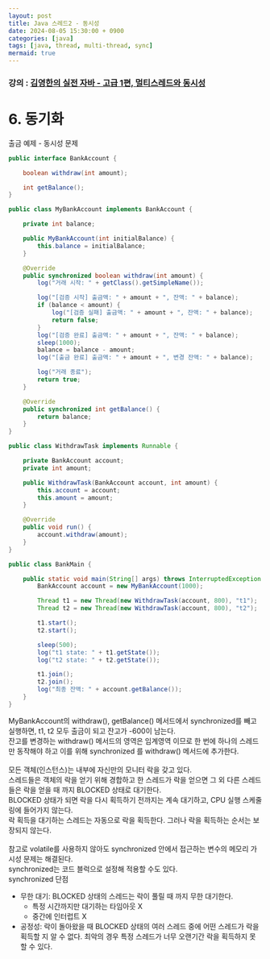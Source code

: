 ```yaml
---
layout: post
title: Java 스레드2 - 동시성
date: 2024-08-05 15:30:00 + 0900
categories: [java]
tags: [java, thread, multi-thread, sync]
mermaid: true
---
```

### 강의 : [김영한의 실전 자바 - 고급 1편, 멀티스레드와 동시성](https://www.inflearn.com/course/%EA%B9%80%EC%98%81%ED%95%9C%EC%9D%98-%EC%8B%A4%EC%A0%84-%EC%9E%90%EB%B0%94-%EA%B3%A0%EA%B8%89-1/dashboard)

# 6. 동기화

출금 예제 - 동시성 문제

```java
public interface BankAccount {

    boolean withdraw(int amount);

    int getBalance();
}

public class MyBankAccount implements BankAccount {

    private int balance;

    public MyBankAccount(int initialBalance) {
        this.balance = initialBalance;
    }

    @Override
    public synchronized boolean withdraw(int amount) {
        log("거래 시작: " + getClass().getSimpleName());

        log("[검증 시작] 출금액: " + amount + ", 잔액: " + balance);
        if (balance < amount) {
            log("[검증 실패] 출금액: " + amount + ", 잔액: " + balance);
            return false;
        }
        log("[검증 완료] 출금액: " + amount + ", 잔액: " + balance);
        sleep(1000);
        balance = balance - amount;
        log("[출금 완료] 출금액: " + amount + ", 변경 잔액: " + balance);

        log("거래 종료");
        return true;
    }

    @Override
    public synchronized int getBalance() {
        return balance;
    }
}

public class WithdrawTask implements Runnable {

    private BankAccount account;
    private int amount;

    public WithdrawTask(BankAccount account, int amount) {
        this.account = account;
        this.amount = amount;
    }

    @Override
    public void run() {
        account.withdraw(amount);
    }
}

public class BankMain {

    public static void main(String[] args) throws InterruptedException {
        BankAccount account = new MyBankAccount(1000);

        Thread t1 = new Thread(new WithdrawTask(account, 800), "t1");
        Thread t2 = new Thread(new WithdrawTask(account, 800), "t2");

        t1.start();
        t2.start();

        sleep(500);
        log("t1 state: " + t1.getState());
        log("t2 state: " + t2.getState());

        t1.join();
        t2.join();
        log("최종 잔액: " + account.getBalance());
    }
}
```

MyBankAccount의 withdraw(), getBalance() 메서드에서 synchronized를 빼고 실행하면, t1, t2 모두 출금이 되고 잔고가 -600이 남는다.   
잔고를 변경하는 withdraw() 메서드의 영역은 임계영역 이므로 한 번에 하나의 스레드만 동작해야 하고 이를 위해 synchronized 를 withdraw() 메서드에 추가한다.   
<br/>
모든 객체(인스턴스)는 내부에 자신만의 모니터 락을 갖고 있다.   
스레드들은 객체의 락을 얻기 위해 경합하고 한 스레드가 락을 얻으면 그 외 다른 스레드들은 락을 얻을 때 까지 BLOCKED 상태로 대기한다.    
BLOCKED 상태가 되면 락을 다시 획득하기 전까지는 계속 대기하고, CPU 실행 스케줄링에 들어가지 않는다.   
락 획득을 대기하는 스레드는 자동으로 락을 획득한다. 그러나 락을 획득하는 순서는 보장되지 않는다.   
<br/>
참고로 volatile를 사용하지 않아도 synchronized 안에서 접근하는 변수의 메모리 가시성 문제는 해결된다.    
synchronized는 코드 블럭으로 설정해 적용할 수도 있다.
<br/>
synchronized 단점
- 무한 대기: BLOCKED 상태의 스레드는 락이 풀릴 때 까지 무한 대기한다.
  - 특정 시간까지만 대기하는 타임아웃 X
  - 중간에 인터럽트 X
- 공정성: 락이 돌아왔을 때 BLOCKED 상태의 여러 스레드 중에 어떤 스레드가 락을 획득할 지 알 수 없다. 최악의 경우 특정 스레드가 너무 오랜기간 락을 획득하지 못할 수 있다.
